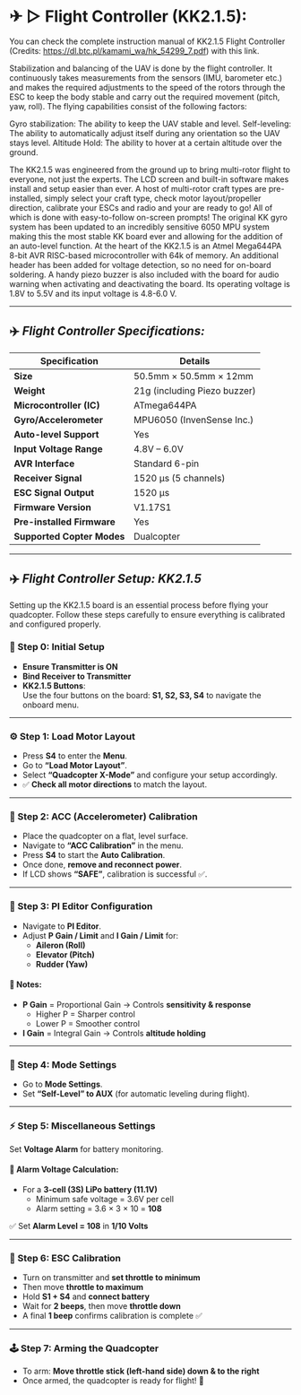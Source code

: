# ✈ ▷ Flight Controller (KK2.1.5):
You can check the complete instruction manual of KK2.1.5 Flight Controller (Credits: https://dl.btc.pl/kamami_wa/hk_54299_7.pdf) with this link.   

Stabilization and balancing of the UAV is done by the flight controller. It continuously takes measurements from the sensors (IMU, barometer etc.) and makes the required adjustments to the speed of the 
rotors through the ESC to keep the body stable and carry out the required movement (pitch, yaw, roll). The flying capabilities consist of the following factors:

Gyro stabilization: The ability to keep the UAV stable and level.
Self-leveling: The ability to automatically adjust itself during any orientation so the UAV stays level.
Altitude Hold: The ability to hover at a certain altitude over the ground.

The KK2.1.5 was engineered from the ground up to bring multi-rotor flight to everyone, not just the experts. The LCD screen and built-in software makes install and setup easier than ever.
A host of multi-rotor craft types are pre-installed, simply select your craft type, check motor layout/propeller direction, calibrate your ESCs and radio and your are ready to go! All of which is done with
easy-to-follow on-screen prompts!
The original KK gyro system has been updated to an incredibly sensitive 6050 MPU system making this the most stable KK board ever and allowing for the addition of an auto-level function. 
At the heart of the KK2.1.5 is an Atmel Mega644PA 8-bit AVR RISC-based microcontroller with 64k of memory. An additional header has been added for voltage detection, so no need for on-board soldering.
A handy piezo buzzer is also included with the board for audio warning when activating and deactivating the board.
Its operating voltage is 1.8V to 5.5V and its input voltage is 4.8-6.0 V.

   ---
## ✈️ *Flight Controller Specifications:*

| **Specification**             | **Details**                          |
|-------------------------------|--------------------------------------|
| **Size**                      | 50.5mm × 50.5mm × 12mm               |
| **Weight**                    | 21g (including Piezo buzzer)         |
| **Microcontroller (IC)**      | ATmega644PA                          |
| **Gyro/Accelerometer**        | MPU6050 (InvenSense Inc.)            |
| **Auto-level Support**        | Yes                                  |
| **Input Voltage Range**       | 4.8V – 6.0V                          |
| **AVR Interface**             | Standard 6-pin                       |
| **Receiver Signal**           | 1520 µs (5 channels)                 |
| **ESC Signal Output**         | 1520 µs                              |
| **Firmware Version**          | V1.17S1                              |
| **Pre-installed Firmware**    | Yes                                  |
| **Supported Copter Modes**    | Dualcopter                           |

---



## ✈️ *Flight Controller Setup: KK2.1.5*

Setting up the KK2.1.5 board is an essential process before flying your quadcopter. Follow these steps carefully to ensure everything is calibrated and configured properly.


### 🔌 Step 0: Initial Setup  
- **Ensure Transmitter is ON**
- **Bind Receiver to Transmitter**
- **KK2.1.5 Buttons**:  
  Use the four buttons on the board: **S1, S2, S3, S4** to navigate the onboard menu.

---

### ⚙️ Step 1: Load Motor Layout  
- Press **S4** to enter the **Menu**.  
- Go to **“Load Motor Layout”**.  
- Select **“Quadcopter X-Mode”** and configure your setup accordingly.  
- ✅ **Check all motor directions** to match the layout.

---

### 📏 Step 2: ACC (Accelerometer) Calibration  
- Place the quadcopter on a flat, level surface.  
- Navigate to **“ACC Calibration”** in the menu.  
- Press **S4** to start the **Auto Calibration**.  
- Once done, **remove and reconnect power**.  
- If LCD shows **“SAFE”**, calibration is successful ✅.

---

### 🔧 Step 3: PI Editor Configuration  
- Navigate to **PI Editor**.  
- Adjust **P Gain / Limit** and **I Gain / Limit** for:
  - **Aileron (Roll)**
  - **Elevator (Pitch)**
  - **Rudder (Yaw)**

#### 📌 Notes:
- **P Gain** = Proportional Gain → Controls **sensitivity & response**
  - Higher P = Sharper control
  - Lower P = Smoother control
- **I Gain** = Integral Gain → Controls **altitude holding**

---

### 🔄 Step 4: Mode Settings  
- Go to **Mode Settings**.  
- Set **“Self-Level” to AUX** (for automatic leveling during flight).

---

### ⚡ Step 5: Miscellaneous Settings  
Set **Voltage Alarm** for battery monitoring.

#### 📐 Alarm Voltage Calculation:
- For a **3-cell (3S) LiPo battery (11.1V)**  
  - Minimum safe voltage = 3.6V per cell  
  - Alarm setting = 3.6 × 3 × 10 = **108**

✅ Set **Alarm Level = 108** in **1/10 Volts**

---

### 🔁 Step 6: ESC Calibration  
- Turn on transmitter and **set throttle to minimum**  
- Then move **throttle to maximum**
- Hold **S1 + S4** and **connect battery**  
- Wait for **2 beeps**, then move **throttle down**  
- A final **1 beep** confirms calibration is complete ✅

---

### 🕹️ Step 7: Arming the Quadcopter  
- To arm: **Move throttle stick (left-hand side) down & to the right**
- Once armed, the quadcopter is ready for flight! 🛫



